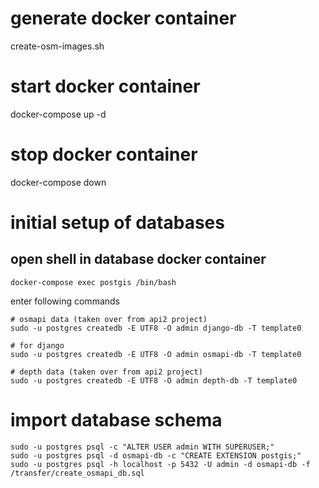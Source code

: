 
# generate docker container
create-osm-images.sh  


# start docker container
docker-compose up -d

# stop docker container
docker-compose down

# initial setup of databases

## open shell in database docker container
```
docker-compose exec postgis /bin/bash
```

enter following commands
```
# osmapi data (taken over from api2 project)
sudo -u postgres createdb -E UTF8 -O admin django-db -T template0

# for django
sudo -u postgres createdb -E UTF8 -O admin osmapi-db -T template0

# depth data (taken over from api2 project)
sudo -u postgres createdb -E UTF8 -O admin depth-db -T template0
```

# import database schema
```
sudo -u postgres psql -c "ALTER USER admin WITH SUPERUSER;"
sudo -u postgres psql -d osmapi-db -c "CREATE EXTENSION postgis;"
sudo -u postgres psql -h localhost -p 5432 -U admin -d osmapi-db -f /transfer/create_osmapi_db.sql
```
